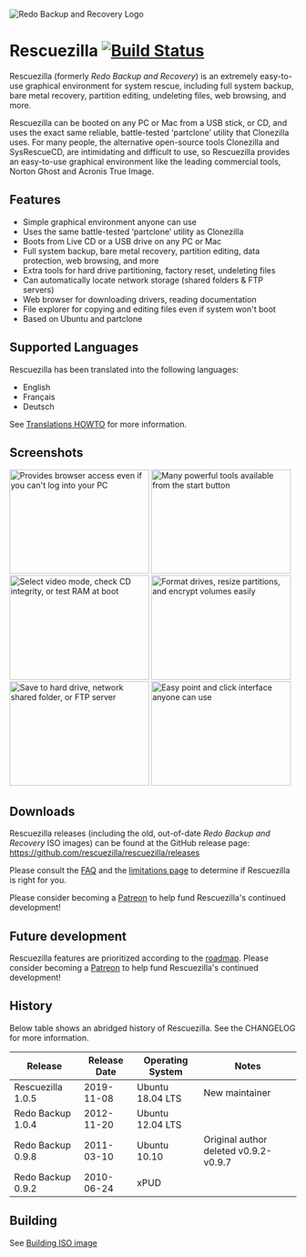 ![Redo Backup and Recovery Logo](docs/images/redo.logo.png)

# Rescuezilla [![Build Status](https://travis-ci.org/rescuezilla/rescuezilla.svg?branch=master)](https://travis-ci.org/rescuezilla/rescuezilla) 

Rescuezilla (formerly _Redo Backup and Recovery_) is an extremely easy-to-use graphical environment for system rescue, including full system backup, bare metal recovery, partition editing, undeleting files, web browsing, and more.

Rescuezilla can be booted on any PC or Mac from a USB stick, or CD, and uses the exact same reliable, battle-tested ‘partclone’ utility that Clonezilla uses. For many people, the alternative open-source tools Clonezilla and SysRescueCD, are intimidating and difficult to use, so Rescuezilla provides an easy-to-use graphical environment like the leading commercial tools, Norton Ghost and Acronis True Image.

## Features

* Simple graphical environment anyone can use
* Uses the same battle-tested ‘partclone’ utility as Clonezilla 
* Boots from Live CD or a USB drive on any PC or Mac
* Full system backup, bare metal recovery, partition editing, data protection, web browsing, and more
* Extra tools for hard drive partitioning, factory reset, undeleting files
* Can automatically locate network storage (shared folders & FTP servers)
* Web browser for downloading drivers, reading documentation
* File explorer for copying and editing files even if system won't boot
* Based on Ubuntu and partclone

## Supported Languages

Rescuezilla has been translated into the following languages:

* English
* Français
* Deutsch

See [Translations HOWTO](https://github.com/rescuezilla/rescuezilla/wiki/Translations-HOWTO) for more information.

## Screenshots

<a href="docs/images/screenshot.select.an.option.jpeg"><img width=245 height=183 src="docs/images/screenshot.select.an.option.jpeg" alt="Provides browser access even if you can't log into your PC"></a>
<a href="docs/images/screenshot.partitioning.jpeg"><img width=245 height=183 src="docs/images/screenshot.partitioning.jpeg" alt="Many powerful tools available from the start button"></a>
<a href="docs/images/screenshot.start.menu.tools.jpeg"><img width=245 height=183 src="docs/images/screenshot.start.menu.tools.jpeg" alt="Select video mode, check CD integrity, or test RAM at boot"></a>
<a href="docs/images/screenshot.firefox.web.browsing.jpeg"><img width=245 height=183 src="docs/images/screenshot.firefox.web.browsing.jpeg" alt="Format drives, resize partitions, and encrypt volumes easily"></a>
<a href="docs/images/screenshot.select.backup.destination.drive.jpeg"><img width=245 height=183 src="docs/images/screenshot.select.backup.destination.drive.jpeg" alt="Save to hard drive, network shared folder, or FTP server"></a>
<a href="docs/images/screenshot.boot.menu.jpeg"><img width=245 height=183 src="docs/images/screenshot.boot.menu.jpeg" alt="Easy point and click interface anyone can use"></a>

## Downloads

Rescuezilla releases (including the old, out-of-date _Redo Backup and Recovery_ ISO images) can be found at the GitHub release page: https://github.com/rescuezilla/rescuezilla/releases

Please consult the [FAQ](https://rescuezilla.com/help.html) and the [limitations page](https://github.com/rescuezilla/rescuezilla/wiki/Rescuezilla-Limitations) to determine if Rescuezilla is right for you.

Please consider becoming a [Patreon](https://www.patreon.com/rescuezilla) to help fund Rescuezilla's continued development!

## Future development

Rescuezilla features are prioritized according to the [roadmap](https://github.com/rescuezilla/rescuezilla/wiki/Rescuezilla-Project-Roadmap). Please consider becoming a [Patreon](https://www.patreon.com/rescuezilla) to help fund Rescuezilla's continued development!

## History

Below table shows an abridged history of Rescuezilla. See the CHANGELOG for more information.

| Release | Release Date | Operating System | Notes |
| --- | --- | --- | --- |
| Rescuezilla 1.0.5 | 2019-11-08 | Ubuntu 18.04 LTS | New maintainer |
| Redo Backup 1.0.4 | 2012-11-20 | Ubuntu 12.04 LTS | |
| Redo Backup 0.9.8 | 2011-03-10 | Ubuntu 10.10 | Original author deleted v0.9.2-v0.9.7 |
| Redo Backup 0.9.2 | 2010-06-24 | xPUD |  |

## Building 

See [Building ISO image](docs/build_instructions/BUILD.ISO.IMAGE.md)

